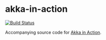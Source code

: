 akka-in-action
==============

[![Build Status](https://travis-ci.org/VitalyOlegovic/akka-in-action.svg?branch=master)](https://travis-ci.org/RayRoestenburg/akka-in-action)

Accompanying source code for [Akka in Action](https://www.manning.com/books/akka-in-action).
